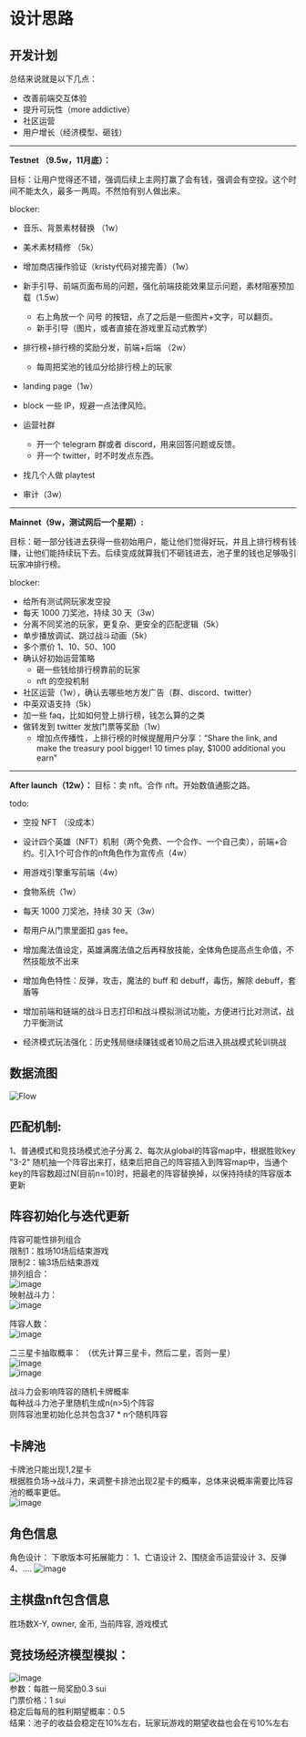 # 设计思路  

## 开发计划

总结来说就是以下几点：
- 改善前端交互体验
- 提升可玩性（more addictive）
- 社区运营
- 用户增长（经济模型、砸钱）

----

**Testnet （9.5w，11月底）：**

目标：让用户觉得还不错，强调后续上主网打赢了会有钱，强调会有空投。这个时间不能太久，最多一两周。不然怕有别人做出来。

blocker:
- 音乐、背景素材替换 （1w）
- 美术素材精修 （5k）
- 增加商店操作验证（kristy代码对接完善）（1w）
- 新手引导、前端页面布局的问题，强化前端技能效果显示问题，素材阻塞预加载（1.5w）
    - 右上角放一个 问号 的按钮，点了之后是一些图片+文字，可以翻页。
    - 新手引导（图片，或者直接在游戏里互动式教学）
- 排行榜+排行榜的奖励分发，前端+后端 （2w）
    - 每周把奖池的钱瓜分给排行榜上的玩家
- landing page（1w）

- block 一些 IP，规避一点法律风险。
- 运营社群
    - 开一个 telegram 群或者 discord，用来回答问题或反馈。
    - 开一个 twitter，时不时发点东西。
- 找几个人做 playtest
- 审计（3w）

----

**Mainnet（9w，测试网后一个星期）:**

目标：砸一部分钱进去获得一些初始用户，能让他们觉得好玩，并且上排行榜有钱赚，让他们能持续玩下去。后续变成就算我们不砸钱进去，池子里的钱也足够吸引玩家冲排行榜。

blocker:
- 给所有测试网玩家发空投
- 每天 1000 刀奖池，持续 30 天（3w）
- 分离不同奖池的玩家，更复杂、更安全的匹配逻辑（5k）
- 单步播放调试、跳过战斗动画（5k）
- 多个票价 1、10、50、100
- 确认好初始运营策略
    - 砸一些钱给排行榜靠前的玩家
    - nft 的空投机制
- 社区运营（1w），确认去哪些地方发广告（群、discord、twitter）
- 中英双语支持（5k）
- 加一些 faq，比如如何登上排行榜，钱怎么算的之类
- 做转发到 twitter 发放门票等奖励（1w）
    - 增加点传播性，上排行榜的时候提醒用户分享：“Share the link, and make the treasury pool bigger! 10 times play, $1000 additional you earn”

----

**After launch（12w）：**
目标：卖 nft。合作 nft。开始数值通膨之路。

todo:
- 空投 NFT （没成本）
- 设计四个英雄（NFT）机制（两个免费、一个合作、一个自己卖），前端+合约。引入1个可合作的nft角色作为宣传点（4w）
- 用游戏引擎重写前端（4w）
- 食物系统（1w）
- 每天 1000 刀奖池，持续 30 天（3w）
- 帮用户从门票里面扣 gas fee。

- 增加魔法值设定，英雄满魔法值之后再释放技能，全体角色提高点生命值，不然技能放不出来
- 增加角色特性：反弹，攻击，魔法的 buff 和 debuff，毒伤，解除 debuff，套盾等
- 增加前端和链端的战斗日志打印和战斗模拟测试功能，方便进行比对测试，战力平衡测试
- 经济模式玩法强化：历史残局继续赚钱或者10局之后进入挑战模式轮训挑战

## 数据流图  
![Flow](https://github.com/ISayHelloworld/autoChess/assets/43593163/31784949-6b5d-48bd-950f-92d0c4787575)


## 匹配机制:
1、普通模式和竞技场模式池子分离
2、每次从global的阵容map中，根据胜败key "3-2" 随机抽一个阵容出来打，结束后把自己的阵容插入到阵容map中，当通个key的阵容数超过N(目前n=10)时，把最老的阵容替换掉，以保持持续的阵容版本更新  

## 阵容初始化与迭代更新  
阵容可能性排列组合  
限制1：胜场10场后结束游戏  
限制2：输3场后结束游戏  
排列组合：  
![image](https://github.com/ISayHelloworld/autoChess/assets/43593163/90891e9e-d68d-4674-b99f-5058e0afa4dc)  
映射战斗力：  
![image](https://github.com/ISayHelloworld/autoChess/assets/43593163/0512b642-f28f-4f45-a08d-9e005708d131)

阵容人数：  
![image](https://github.com/ISayHelloworld/autoChess/assets/43593163/a6559499-650a-4a02-8390-e99e13444561)  


二三星卡抽取概率：  （优先计算三星卡，然后二星，否则一星）  
![image](https://github.com/ISayHelloworld/autoChess/assets/43593163/aea10166-7fb4-4665-8c55-48031cbbe145)  
![image](https://github.com/ISayHelloworld/autoChess/assets/43593163/fae6a2a6-a86b-4718-8db1-a42f3661ad24)  


战斗力会影响阵容的随机卡牌概率  
每种战斗力池子里随机生成n(n>5)个阵容  
则阵容池里初始化总共包含37 * n个随机阵容  

## 卡牌池  
卡牌池只能出现1,2星卡  
根据胜负场->战斗力，来调整卡排池出现2星卡的概率，总体来说概率需要比阵容池的概率更低。  
![image](https://github.com/ISayHelloworld/autoChess/assets/43593163/3c156d51-afac-459a-9a40-8adb0c8e8b2e)  


## 角色信息  
角色设计：
下歌版本可拓展能力：
    1、亡语设计
    2、围绕金币运营设计
    3、反弹
    4、....
![image](https://github.com/ISayHelloworld/autoChess/assets/43593163/162bb486-b114-4bb7-ba4e-9daa4c1400c6)


## 主棋盘nft包含信息  
胜场数X-Y, owner, 金币, 当前阵容, 游戏模式  

## 竞技场经济模型模拟：
![image](https://github.com/ISayHelloworld/autoChess/assets/43593163/31c658f4-b275-4e5e-a974-22a16f4523e2)  
参数：每胜一局奖励0.3 sui  
门票价格：1 sui  
稳定后每局的胜利期望概率：0.5  
结果：池子的收益会稳定在10%左右，玩家玩游戏的期望收益也会在亏10%左右  
